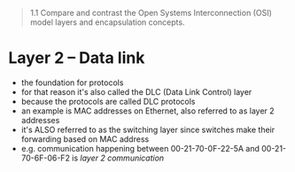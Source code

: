> 1.1 Compare and contrast the Open Systems Interconnection (OSI) model layers and encapsulation concepts.

# Layer 2 – Data link

- the foundation for protocols
- for that reason it's also called the DLC (Data Link Control) layer
- because the protocols are called DLC protocols
- an example is MAC addresses on Ethernet, also referred to as layer 2 addresses
- it's ALSO referred to as the switching layer since switches make their forwarding based on MAC address
- e.g. communication happening between 00-21-70-0F-22-5A and 00-21-70-6F-06-F2 is *layer 2 communication*
